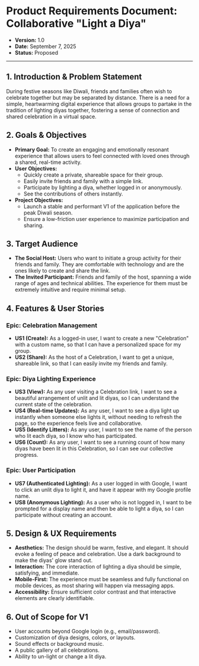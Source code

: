 # Product Requirements Document: Collaborative "Light a Diya"

*   **Version:** 1.0
*   **Date:** September 7, 2025
*   **Status:** Proposed

---

## 1. Introduction & Problem Statement

During festive seasons like Diwali, friends and families often wish to celebrate together but may be separated by distance. There is a need for a simple, heartwarming digital experience that allows groups to partake in the tradition of lighting diyas together, fostering a sense of connection and shared celebration in a virtual space.

## 2. Goals & Objectives

*   **Primary Goal:** To create an engaging and emotionally resonant experience that allows users to feel connected with loved ones through a shared, real-time activity.
*   **User Objectives:**
    *   Quickly create a private, shareable space for their group.
    *   Easily invite friends and family with a simple link.
    *   Participate by lighting a diya, whether logged in or anonymously.
    *   See the contributions of others instantly.
*   **Project Objectives:**
    *   Launch a stable and performant V1 of the application before the peak Diwali season.
    *   Ensure a low-friction user experience to maximize participation and sharing.

## 3. Target Audience

*   **The Social Host:** Users who want to initiate a group activity for their friends and family. They are comfortable with technology and are the ones likely to create and share the link.
*   **The Invited Participant:** Friends and family of the host, spanning a wide range of ages and technical abilities. The experience for them must be extremely intuitive and require minimal setup.

## 4. Features & User Stories

### Epic: Celebration Management
*   **US1 (Create):** As a logged-in user, I want to create a new "Celebration" with a custom name, so that I can have a personalized space for my group.
*   **US2 (Share):** As the host of a Celebration, I want to get a unique, shareable link, so that I can easily invite my friends and family.

### Epic: Diya Lighting Experience
*   **US3 (View):** As any user visiting a Celebration link, I want to see a beautiful arrangement of unlit and lit diyas, so I can understand the current state of the celebration.
*   **US4 (Real-time Updates):** As any user, I want to see a diya light up instantly when someone else lights it, without needing to refresh the page, so the experience feels live and collaborative.
*   **US5 (Identify Litters):** As any user, I want to see the name of the person who lit each diya, so I know who has participated.
*   **US6 (Count):** As any user, I want to see a running count of how many diyas have been lit in this Celebration, so I can see our collective progress.

### Epic: User Participation
*   **US7 (Authenticated Lighting):** As a user logged in with Google, I want to click an unlit diya to light it, and have it appear with my Google profile name.
*   **US8 (Anonymous Lighting):** As a user who is not logged in, I want to be prompted for a display name and then be able to light a diya, so I can participate without creating an account.

## 5. Design & UX Requirements

*   **Aesthetics:** The design should be warm, festive, and elegant. It should evoke a feeling of peace and celebration. Use a dark background to make the diyas' glow stand out.
*   **Interaction:** The core interaction of lighting a diya should be simple, satisfying, and immediate.
*   **Mobile-First:** The experience must be seamless and fully functional on mobile devices, as most sharing will happen via messaging apps.
*   **Accessibility:** Ensure sufficient color contrast and that interactive elements are clearly identifiable.

## 6. Out of Scope for V1

*   User accounts beyond Google login (e.g., email/password).
*   Customization of diya designs, colors, or layouts.
*   Sound effects or background music.
*   A public gallery of all celebrations.
*   Ability to un-light or change a lit diya.
